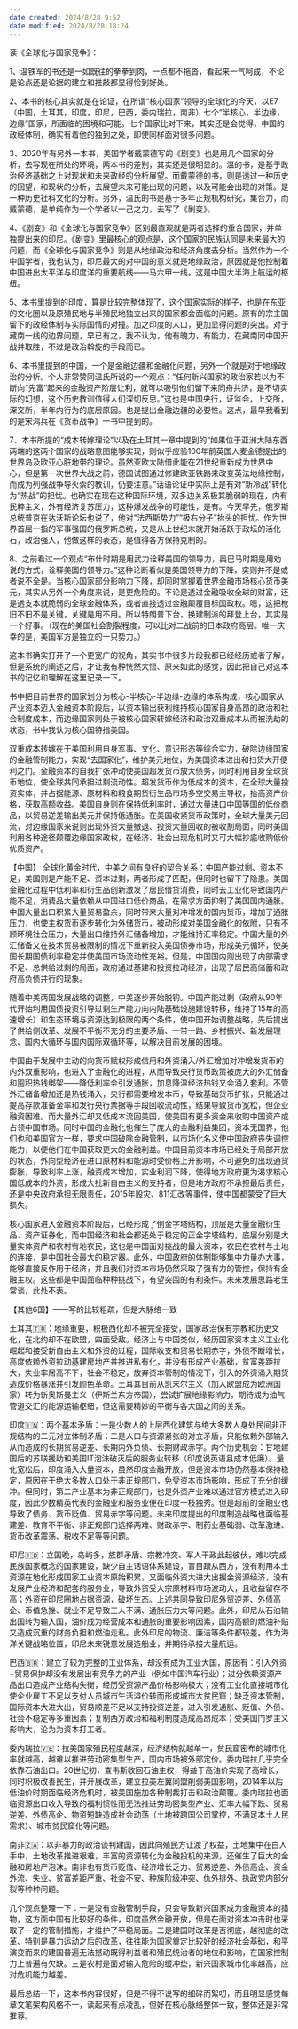 ```yaml
---
date created: 2024/8/28 9:52
date modified: 2024/8/28 18:24
---
```


读《全球化与国家竞争》：

1、温铁军的书还是一如既往的拳拳到肉，一点都不拖沓，看起来一气呵成，不论是论点还是论据的建立和推敲都显得恰到好处。

2、本书的核心其实就是在论证，在所谓“核心国家”领导的全球化的今天，以E7（中国，土耳其，印度，印尼，巴西，委内瑞拉，南非）七个“半核心，半边缘，边缘”国家，所面临的困境和可能。七个国家比对下来，其实还是会觉得，中国的政经体制，确实有着他的独到之处，即使同样面对很多问题。

3、2020年有另外一本书，美国学者戴蒙德写的《剧变》也是用几个国家的分析，去写现在所处的环境，两本书的差别，其实还是很明显的。温的书，是基于政治经济基础之上对现状和未来政经的分析展望。而戴蒙德的书，则是透过一种历史的回望，和现状的分析，去展望未来可能出现的问题，以及可能会出现的对策。是一种历史社科文化的分析。另外，温氏的书是基于多年正规机构研究，集合力，而戴蒙德，是单纯作为一个学者以一己之力，去写了《剧变》。

4、《剧变》和《全球化与国家竞争》区别最直观就是两者选择的重合国家，并单独提出来的印尼。《剧变》里最核心的观点是，这个国家的民族认同是未来最大的问题，而《全球化与国家竞争》则是从地缘政治和经济角度去分析。当然作为一个中国学者，我也认为，印尼最大的对中国的意义就是地缘政治，原因就是他控制着中国进出太平洋与印度洋的重要航线——马六甲一线。这是中国大半海上航运的枢纽。

5、本书里提到的印度，算是比较完整体现了，这个国家实际的样子，也是在东亚的文化圈以及原殖民地与半殖民地独立出来的国家都会面临的问题。原有的宗主国留下的政经体制与实际国情的对撞。加之印度的人口，更加显得问题的突出。对于藏南一线的边界问题，早已有之，我不认为，他有魄力，有能力，在藏南同中国开战并取胜，不过是政治斡旋的手段而已。

6、本书里提到的中国，一个是金融边疆和金融化问题，另外一个就是对于地缘政治的分析。个人非常赞同温氏所说的一个观点：“任何新兴国家的政治家若以为不断向“先富”起来的金融资产阶层让利，就可以吸引他们留下来同舟共济，是不切实际的幻想，这个历史教训值得人们深切反思。”这也是中国央行，证监会，上交所，深交所，半年内行为的底层原因。也是提出金融边疆的必要性。这点，最早我看到的是宋鸿兵在《货币战争》一书中提到的。

7、本书所提的“成本转嫁理论”以及在土耳其一章中提到的“如果位于亚洲大陆东西两端的这两个国家的战略意图能够实现，则似乎应验100年前英国人麦金德提出的世界岛及欧亚心脏地带的理论。虽然亚欧大陆借此能在21世纪重新成为世界中心，但是第一次世界大战之前，德国试图通过修建欧亚铁路来改变英法地缘控制，而成为列强战争导火索的教训，仍要注意。”话语论证中实际上是有对“新冷战”转化为“热战”的担忧。也确实在现在这种国际环境，双多边关系极其脆弱的现在，内有民粹主义，外有经济复苏压力，这种爆发战争的可能性，是有。今天早先，俄罗斯总统普京在达沃斯论坛也说了，他对“法西斯势力”“极右分子”抬头的担忧。作为世界首屈一指的军事强国的俄罗斯总统，又是从上世纪末就开始活跃于政坛的活化石，政治强人，他做这样的表态，是值得各方保持克制的。

8、之前看过一个观点“布什时期是用武力诠释美国的领导力，奥巴马时期是用劝说的方式，诠释美国的领导力。”这种论断看似是美国领导力的下降，实则并不是或者说不全是。当核心国家部分影响力下降，却同时掌握着世界金融市场核心货币美元，其实从另外一个角度来说，是更危险的。不论是透过金融吸收全球的财富，还是透支本就脆弱的全球金融体系，或者直接透过金融颠覆目标国政权。嗯，这把枪旧不旧不是关键，关键是用不用。所以特朗普下台，换建制派的拜登上台，其实是一个好事。（现在的美国社会割裂程度，可以比对二战前的日本政府高层。唯一庆幸的是，美国军方是独立的一只势力。）





这本书确实打开了一个更宽广的视角，其实书中很多片段我都已经经历或者了解，但是系统的阐述之后，才让我有种恍然大悟、原来如此的感觉，因此把自己对这本书的记忆和理解在这里记录一下。

书中把目前世界的国家划分为核心-半核心-半边缘-边缘的体系构成，核心国家从产业资本迈入金融资本阶段后，以资本输出获利维持核心国家自身高昂的政治和社会制度成本，而边缘国家则处于被核心国家转嫁经济和政治双重成本从而被洗劫的状态，书中我认为核心国特指美国。

双重成本转嫁在于美国利用自身军事、文化、意识形态等综合实力，破除边缘国家的金融管制能力，实现“去国家化”，维护美元地位，为美国资本进出和扫货大开便利之门。金融资本的自我扩张冲动使美国超发货币放大债务，同时利用自身全球货币地位，使全球共同承担过剩流动性。超发货币作为低成本的资本，在全球大量投资实体，并占据能源、原材料和粮食期货衍生品市场多空交易主导权，抬高资产价格，获取高额收益。美国自身则在保持低利率时，通过大量进口中国等国的低价商品，以贸易逆差输出美元并保持低通胀。在美国收紧货币政策时，全球大量美元回流，对边缘国家来说则出现外资大量撤退、投资大量回收的被收割局面，同时美国利用各种途径颠覆边缘国家政权，在经济、社会出现危机时又可大幅抄底收购低价优质资产。

【中国】 全球化黄金时代，中美之间有良好的契合关系：中国产能过剩、资本不足，美国则是产能不足、资本过剩，两者形成了匹配，但同时也留下了隐患。美国金融化过程中低利率和衍生品创新激发了居民借贷消费，同时去工业化导致国内产能不足，消费品大量依赖从中国进口低价商品，在需求方面抑制了美国国内通胀。中国大量出口积累大量贸易盈余，同时带来大量对冲增发的国内货币，增加了通胀压力，也使主权货币逐步转化为外储货币，被动形成对美国金融化的依附，只有不顾环境社会压力，大量出口维持外汇储备增加，才能维持汇率稳定。中国大量的外汇储备又在技术贸易被限制的情况下重新投入美国债券市场，形成美元循环，使美国长期国债利率稳定并使美国市场流动性充裕。但是，中国国内则出现了内部需求不足、总供给过剩的局面，政府通过基建和投资拉动经济，出现了居民高储蓄和政府高负债并行的现象。

随着中美两国发展战略的调整，中美逐步开始脱钩。中国产能过剩（政府从90年代开始利用国债投资引导过剩生产能力向内陆基础设施建设转移，维持了15年的高速增长）和生态环境与资源达到极限的两个条件，使中国开始调整战略，先后提出了供给侧改革、发展不平衡不充分的主要矛盾、一带一路、乡村振兴、新发展理念、国内大循环与国内国际双循环等，以解决目前发展的困境。

中国由于发展中主动的向货币赋权形成信用和外资涌入/外汇增加对冲增发货币的内外双重影响，也进入了金融化的进程，从而导致央行货币政策被庞大的外汇储备和囤积热钱绑架——降低利率会引发通胀，加息降温经济热钱又会涌入套利。不管外汇储备增加还是热钱涌入，央行都需要增发本币，导致基础货币扩张，只能通过提高存款准备金率和发行央行票据等手段回收流动性，结果导致货币宽松，但企业融资困难。而大量外汇却又低成本流回美国，使美国有更多资金来收购中国资产或占领中国市场。同时中国的金融化也催生了庞大的金融利益集团，资本无国界，他们也和美国官方一样，要求中国破除金融管制，以市场化名义使中国政府丧失调控能力，以便他们在中国获取更大的金融利益。中国目前资本市场已经处于局部开放的状态，外向型经济在进口原材料和能源时受价格上升影响，不可避免的出现通货膨胀，导致利率上涨，融资成本增加，实业利润下降，使得地方政府更为渴求核心国低成本的外资，形成大批新自由主义的支持者，但是地方政府不承担最后责任，还是中央政府承担无限责任，2015年股灾、811汇改等事件，使中国都蒙受了巨大损失。

核心国家进入金融资本阶段后，已经形成了倒金字塔结构，顶层是大量金融衍生品、资产证券化，而中国经济和社会都还处于稳定的正金字塔结构，底层分别是大量实体资产和农村有地农民，这也是中国面对挑战的最大资本，农民在农村与土地的连接，是中国社会最大的稳定器。此外，中国政府的体制能够集中力量办大事，能够直接反作用于经济，并且我们对资本市场仍然采取了强有力的管控，保持有金融主权。这些都是中国面临种种挑战下，有望突围的有利条件。未来发展思路老生常谈，此处不表。

【其他6国】——写的比较粗疏，但是大脉络一致

土耳其🇹🇷：地缘重要，积极西化却不被完全接受，国家政治保有宗教和历史文化，在北约却不在欧盟，四面受敌。经济上与中国类似，经历国家资本主义工业化崛起和接受新自由主义和外资的过程，国际收支和贸易长期赤字，外债不断增长，高度依赖外资拉动基建房地产并推进私有化，并没有形成产业基础，贫富差距拉大，失业率居高不下，社会不稳定，放弃资本管制的情况下，引入的外资涌入期货造成价格暴涨并引发颜色革命。土耳其目前从凯末尔主义（加入欧盟成为欧洲国家）转为新奥斯曼主义（伊斯兰东方帝国），尝试扩展地缘影响力，期待成为油气管道交汇的能源运输枢纽，但这需要精妙的平衡与各大国之间的关系。

印度🇮🇳：两个基本矛盾：一是少数人的上层西化建筑与绝大多数人身处民间非正规结构的二元对立体制矛盾；二是人口与资源紧张的对立矛盾，只能依赖外部输入从而造成的长期贸易逆差、长期内外负债、长期财政赤字。两个历史机会：甘地建国后的苏联援助和美国IT泡沫破灭后的服务业转移（印度说英语且成本低廉）。量化宽松后，印度涌入大量资本，虽然印度金融开放，但是资本市场仍然基本保持稳定，原因在于绝大多数人口处于非正规部门，免受资本市场影响，形成了充分的缓冲。但同时，第二产业基本为非正规部门，也是外资产业难以通过官方模式进入印度，因此少数精英代表的金融业和服务业便在印度一枝独秀。但是超前的金融业也导致了债务、货币贬值、贸易赤字等问题。未来印度提出的印度制造战略也面临基建差、教育不平衡、非正规部门选择两难、财政赤字、制药业基础弱、改革激进、货币改革震荡、税收不足等等问题。

印尼🇮🇩：立国晚，岛屿多，族群矛盾、宗教冲突、军人干政此起彼伏，难以完成民族国家概念的国家建设，缺少自主话语体系建设，盲目跟从西方，没有利用本土资源在地化形成国家工业资本原始积累，又面临外资大进大出掘金资源经济，没有发展产业经济和配套的服务业，导致外贸受大宗原材料市场波动大，且收益留存不高；外资在印尼圈地占据资源，破坏生态。上述共同导致印尼外贸逆差、外债高企、币值急挫、就业不足导致工人不满、通胀压力大等问题。此外，印尼从石油输出国转为输入国，油价成为经营成本和通胀的重要影响因素，国内高额的燃油补贴又造成沉重的财务负担和燃油走私。此外印尼的物流、廉洁等条件都较差。作为海洋关键战略位置，印尼未来锐意发展造船业，并期待承接大量航运。

巴西🇧🇷：建立了较为完整的工业体系，却没有成为工业大国，原因有：引入外资+贸易保护却没有发展出有竞争力的产业（例如中国汽车行业）；过分依赖资源产品出口造成产业结构失衡，经历受资源产品价格影响极大；没有工业化直接城市化使企业雇工不足以支付人员城市生活溢价转而形成城市大贫民窟；缺乏资本管制，国际资本大进大出，贸易顺差不足以支持投资逆差，进入引发通胀、贬值、外债、社会不稳定等多重因素；复制西方政治和福利制度造成高昂成本；受美国门罗主义影响大，沦为为资本打工者。

委内瑞拉🇻🇪：拉美国家殖民程度越深，经济结构就越单一，贫民窟密布的城市化率就越高，越难以推进劳动密集型生产，国内市场被外部定价。委内瑞拉几乎完全依靠石油出口。20世纪初，查韦斯收回石油主权，得益于高油价实现了高增长，同时积极改善民生，并开展改革，建立拉美左翼同盟削弱美国影响，2014年以后低油价时期面临经济危机时，被美国施加各种制裁打击和政治颠覆。委内瑞拉也面临资源出口收入导致的福利惯性而无法推进劳动密集型产业、汇率大幅下跌、贸易逆差、外债高企、物资短缺造成社会动荡（土地被跨国公司掌控，不满足本土人民需求）、城市贫民窟化等问题。

南非🇿🇦：以非暴力的政治谈判建国，因此向殖民方让渡了权益，土地集中在白人手中，土地改革推进艰难，丰富的资源转化为金融投机的来源，还催生了巨大的金融和房地产泡沫。南非也有货币贬值、经济增长乏力、贸易逆差、外债高企、资金外流、失业、贫富差距严重、社会不安、种族阶级冲突、仇外排外、执政党内部分裂等种种问题。

几个观点整理一下：一是没有金融管制手段，只会导致新兴国家成为金融资本的猎物，这方面中国有比较好的条件，印度虽然金融开放，但是在面对资本冲击时也采取了一定的管制措施，才维护了平稳局面。二是建国时改革是否彻底，越彻底的改革、特别是暴力运动之后的改革，往往能为国家奠定比较好的经济社会基础，和平演变而来的建国普遍无法撼动既得利益者和殖民统治者的地位和影响，在国家控制力上普遍有欠缺。三是农村是面对输入危险的缓冲垫，新兴国家城市化率越高，应对危机能力越差。

最后总结一下，这本书内容很好，但是不得不说写的细碎而絮叨，而且明显感觉每章文笔架构风格不一，读起来有点凌乱，但好在核心脉络整体一致，整体还是非常推荐。